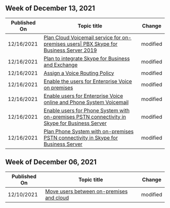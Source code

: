 <!-- This file is generated automatically each week. Changes made to this file will be overwritten.-->



## Week of December 13, 2021


| Published On |Topic title | Change |
|------|------------|--------|
| 12/16/2021 | [Plan Cloud Voicemail service for on-premises users\| PBX Skype for Business Server 2019](/SkypeForBusiness/hybrid/plan-cloud-voicemail) | modified |
| 12/16/2021 | [Plan to integrate Skype for Business and Exchange](/SkypeForBusiness/plan-your-deployment/integrate-with-exchange/integrate-with-exchange) | modified |
| 12/16/2021 | [Assign a Voice Routing Policy](/SkypeForBusiness/skype-for-business-hybrid-solutions/plan-your-phone-system-cloud-pbx-solution/assign-a-voice-routing-policy) | modified |
| 12/16/2021 | [Enable the users for Enterprise Voice on premises](/SkypeForBusiness/skype-for-business-hybrid-solutions/plan-your-phone-system-cloud-pbx-solution/enable-the-users-for-enterprise-voice-on-premises) | modified |
| 12/16/2021 | [Enable users for Enterprise Voice online and Phone System Voicemail](/SkypeForBusiness/skype-for-business-hybrid-solutions/plan-your-phone-system-cloud-pbx-solution/enable-users-for-enterprise-voice-online-and-phone-system-voicemail) | modified |
| 12/16/2021 | [Enable users for Phone System with on-premises PSTN connectivity in Skype for Business Server](/SkypeForBusiness/skype-for-business-hybrid-solutions/plan-your-phone-system-cloud-pbx-solution/enable-users-for-phone-system) | modified |
| 12/16/2021 | [Plan Phone System with on-premises PSTN connectivity in Skype for Business Server](/SkypeForBusiness/skype-for-business-hybrid-solutions/plan-your-phone-system-cloud-pbx-solution/plan-phone-system-with-on-premises-pstn-connectivity) | modified |


## Week of December 06, 2021


| Published On |Topic title | Change |
|------|------------|--------|
| 12/10/2021 | [Move users between on-premises and cloud](/SkypeForBusiness/hybrid/move-users-between-on-premises-and-cloud) | modified |
